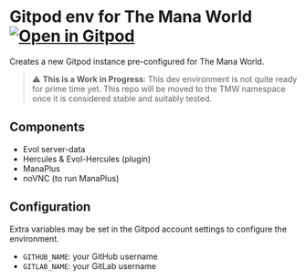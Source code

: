 # Gitpod env for The Mana World &nbsp; [![Open in Gitpod](https://img.shields.io/badge/Gitpod-ready-blue?logo=gitpod)](https://gitpod.io/#https://github.com/Helianthella/evol-gitpod)

Creates a new Gitpod instance pre-configured for The Mana World.

> ⚠️ **This is a Work in Progress**: This dev environment is not quite ready for prime time yet.
  This repo will be moved to the TMW namespace once it is considered stable and suitably tested.

## Components
- Evol server-data
- Hercules & Evol-Hercules (plugin)
- ManaPlus
- noVNC (to run ManaPlus)

## Configuration
Extra variables may be set in the Gitpod account settings to configure the environment.

- `GITHUB_NAME`: your GitHub username
- `GITLAB_NAME`: your GitLab username
